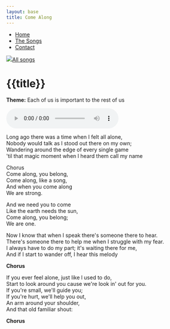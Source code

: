 ```yaml
---
layout: base
title: Come Along
---
```


<nav>
    <ul class="nav">
      <li><a href="/">Home</a></li>
      <li class="active"><a href="/the-songs/">The Songs</a></li>
      <li><a href="/contact">Contact</a></li>
    </ul>
</nav>


<div class="block">
<a href="/the-songs"><img src="/img/arrow-left.svg"></a><a href="/the-songs">All songs</a>
</div>

<h1 class="song-title2">{{title}}</h1>

**Theme:** Each of us is important to the rest of us

<div>
    <audio controls="">
      <source src="/music/come-along.mp3" type="audio/mpeg">
      Your browser does not support the audio element.
    </audio>
  </div>

<span class="lyrics">

Long ago there was a time when I felt all alone,<br/>
Nobody would talk as l stood out there on my own;<br/>
Wandering around the edge of every single game<br/>
'til that magic moment when l heard them call my name

<span class="chorus">

Chorus<br/>
Come along, you belong,<br/>
Come along, like a song,<br/>
And when you come along<br/>
We are strong.

And we need you to come<br/>
Like the earth needs the sun,<br/>
Come along, you belong;<br/>
We are one.<br/>

</span>


Now I know that when I speak there's someone there to hear.<br/>
There's someone there to help me when I struggle with my fear.<br/>
I always have to do my part; it's waiting there for me,<br/>
And if I start to wander off, I hear this melody<br/>

**Chorus**

If you ever feel alone, just like l used to do,<br/>
Start to look around you cause we're look in' out for you.<br/>
If you're small, we'll guide you;<br/>
If you're hurt, we'll help you out,<br/>
An arm around your shoulder,<br/>
And that old familiar shout:<br/>

**Chorus**

</span>